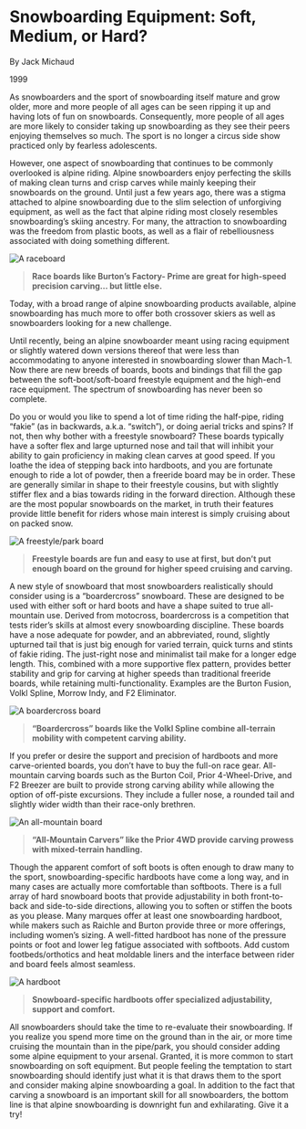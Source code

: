 # Snowboarding Equipment: Soft, Medium, or Hard?

By Jack Michaud

1999

As snowboarders and the sport of snowboarding itself mature and grow older, more and more people of all ages can be seen ripping it up and having lots of fun on snowboards. Consequently, more people of all ages are more likely to consider taking up snowboarding as they see their peers enjoying themselves so much. The sport is no longer a circus side show practiced only by fearless adolescents.

However, one aspect of snowboarding that continues to be commonly overlooked is alpine riding. Alpine snowboarders enjoy perfecting the skills of making clean turns and crisp carves while mainly keeping their snowboards on the ground. Until just a few years ago, there was a stigma attached to alpine snowboarding due to the slim selection of unforgiving equipment, as well as the fact that alpine riding most closely resembles snowboarding’s skiing ancestry. For many, the attraction to snowboarding was the freedom from plastic boots, as well as a flair of rebelliousness associated with doing something different.

![A raceboard](assets/1.png)

> **Race boards like Burton’s Factory- Prime are great for high-speed precision carving… but little else.**

Today, with a broad range of alpine snowboarding products available, alpine snowboarding has much more to offer both crossover skiers as well as snowboarders looking for a new challenge.

Until recently, being an alpine snowboarder meant using racing equipment or slightly watered down versions thereof that were less than accommodating to anyone interested in snowboarding slower than Mach-1. Now there are new breeds of boards, boots and bindings that fill the gap between the soft-boot/soft-board freestyle equipment and the high-end race equipment. The spectrum of snowboarding has never been so complete.

Do you or would you like to spend a lot of time riding the half-pipe, riding “fakie” (as in backwards, a.k.a. “switch”), or doing aerial tricks and spins? If not, then why bother with a freestyle snowboard? These boards typically have a softer flex and large upturned nose and tail that will inhibit your ability to gain proficiency in making clean carves at good speed. If you loathe the idea of stepping back into hardboots, and you are fortunate enough to ride a lot of powder, then a freeride board may be in order. These are generally similar in shape to their freestyle cousins, but with slightly stiffer flex and a bias towards riding in the forward direction. Although these are the most popular snowboards on the market, in truth their features provide little benefit for riders whose main interest is simply cruising about on packed snow.

![A freestyle/park board](assets/2.png)

> **Freestyle boards are fun and easy to use at first, but don’t put enough board on the ground for higher speed cruising and carving.**

A new style of snowboard that most snowboarders realistically should consider using is a “boardercross” snowboard. These are designed to be used with either soft or hard boots and have a shape suited to true all-mountain use. Derived from motocross, boardercross is a competition that tests rider’s skills at almost every snowboarding discipline. These boards have a nose adequate for powder, and an abbreviated, round, slightly upturned tail that is just big enough for varied terrain, quick turns and stints of fakie riding. The just-right nose and minimalist tail make for a longer edge length. This, combined with a more supportive flex pattern, provides better stability and grip for carving at higher speeds than traditional freeride boards, while retaining multi-functionality. Examples are the Burton Fusion, Volkl Spline, Morrow Indy, and F2 Eliminator.

![A boardercross board](assets/3.png)

> **“Boardercross” boards like the Volkl Spline combine all-terrain mobility with competent carving ability.**

If you prefer or desire the support and precision of hardboots and more carve-oriented boards, you don’t have to buy the full-on race gear. All-mountain carving boards such as the Burton Coil, Prior 4-Wheel-Drive, and F2 Breezer are built to provide strong carving ability while allowing the option of off-piste excursions. They include a fuller nose, a rounded tail and slightly wider width than their race-only brethren.

![An all-mountain board](assets/4.png)

> **“All-Mountain Carvers” like the Prior 4WD provide carving prowess with mixed-terrain handling.**

Though the apparent comfort of soft boots is often enough to draw many to the sport, snowboarding-specific hardboots have come a long way, and in many cases are actually more comfortable than softboots. There is a full array of hard snowboard boots that provide adjustability in both front-to-back and side-to-side directions, allowing you to soften or stiffen the boots as you please. Many marques offer at least one snowboarding hardboot, while makers such as Raichle and Burton provide three or more offerings, including women’s sizing. A well-fitted hardboot has none of the pressure points or foot and lower leg fatigue associated with softboots. Add custom footbeds/orthotics and heat moldable liners and the interface between rider and board feels almost seamless.

![A hardboot](assets/5.png)

> **Snowboard-specific hardboots offer specialized adjustability, support and comfort.**

All snowboarders should take the time to re-evaluate their snowboarding. If you realize you spend more time on the ground than in the air, or more time cruising the mountain than in the pipe/park, you should consider adding some alpine equipment to your arsenal. Granted, it is more common to start snowboarding on soft equipment. But people feeling the temptation to start snowboarding should identify just what it is that draws them to the sport and consider making alpine snowboarding a goal. In addition to the fact that carving a snowboard is an important skill for all snowboarders, the bottom line is that alpine snowboarding is downright fun and exhilarating. Give it a try!
